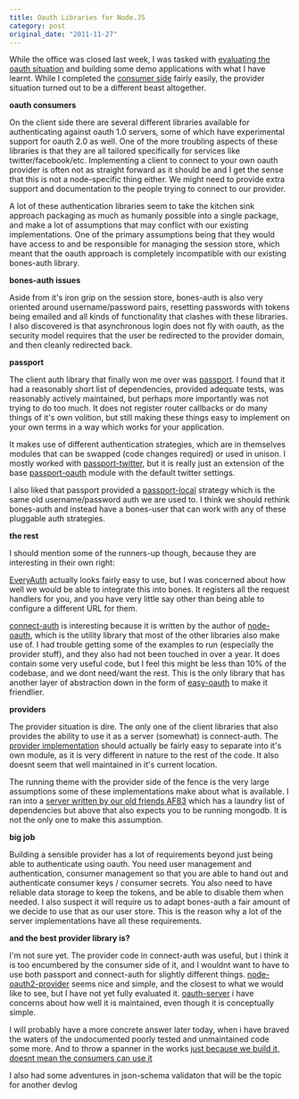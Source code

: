 ```yaml
---
title: Oauth Libraries for Node.JS
category: post
original_date: "2011-11-27"
---
```

While the office was closed last week, I was tasked with [evaluating the oauth situation](https://atrium.developmentseed.org/dsi/node/38519) and building some demo applications with what I have learnt. While I completed the [consumer side](https://github.com/Vertice/oauth-test/tree/master/client) fairly easily, the provider situation turned out to be a different beast altogether.

__oauth consumers__ 

On the client side there are several different libraries available for authenticating against oauth 1.0 servers, some of which have experimental support for oauth 2.0 as well. One of the more troubling aspects of these libraries is that they are all tailored specifically for services like twitter/facebook/etc. Implementing a client to connect to your own oauth provider is often not as straight forward as it should be and I get the sense that this is not a node-specific thing either. We might need to provide extra support and documentation to the people trying to connect to our provider.

A lot of these authentication libraries seem to take the kitchen sink approach packaging as much as humanly possible into a single package, and make a lot of assumptions that may conflict with our existing implementations. One of the primary assumptions being that they would have access to and be responsible for managing the session store, which meant that the oauth approach is completely incompatible with our existing bones-auth library.

__bones-auth issues__

Aside from it's iron grip on the session store, bones-auth is also very oriented around username/password pairs, resetting passwords with tokens being emailed and all kinds of functionality that clashes with these libraries. I also discovered is that asynchronous login does not fly with oauth, as the security model requires that the user be redirected to the provider domain, and then cleanly redirected back. 

__passport__

The client auth library that finally won me over was [passport](https://github.com/jaredhanson/passport). I found that it had a reasonably short list of dependencies, provided adequate tests, was reasonably actively maintained, but perhaps more importantly was not trying to do too much. It does not register router callbacks or do many things of it's own volition, but still making these things easy to implement on your own terms in a way which works for your application.

It makes use of different authentication strategies, which are in themselves modules that can be swapped (code changes required) or used in unison. I mostly worked with [passport-twitter](https://github.com/jaredhanson/passport-twitter), but it is really just an extension of the base [passport-oauth](https://github.com/jaredhanson/passport-oauth) module with the default twitter settings.

I also liked that passport provided a [passport-local](https://github.com/jaredhanson/passport-local) strategy which is the same old username/password auth we are used to. I think we should rethink bones-auth and instead have a bones-user that can work with any of these pluggable auth strategies.

__the rest__

I should mention some of the runners-up though, because they are interesting in their own right:

[EveryAuth](https://github.com/bnoguchi/everyauth) actually looks fairly easy to use, but I was concerned about how well we would be able to integrate this into bones. It registers all the request handlers for you, and you have very little say other than being able to configure a different URL for them. 

[connect-auth](https://github.com/ciaranj/connect-auth) is interesting because it is written by the author of [node-oauth](https://github.com/ciaranj/node-oauth), which is the utility library that most of the other libraries also make use of. I had trouble getting some of the examples to run (especially the provider stuff), and they also had not been touched in over a year. It does contain some very useful code, but I feel this might be less than 10% of the codebase, and we dont need/want the rest. This is the only library that has another layer of abstraction down in the form of [easy-oauth](https://github.com/robrighter/easy-oauth) to make it friendlier.

__providers__

The provider situation is dire. The only one of the client libraries that also provides the ability to use it as a server (somewhat) is connect-auth. The [provider implementation](https://github.com/ciaranj/connect-auth/tree/master/lib/auth.strategies/oauth) should actually be fairly easy to separate into it's own module, as it is very different in nature to the rest of the code. It also doesnt seem that well maintained in it's current location.

The running theme with the provider side of the fence is the very large assumptions some of these implementations make about what is available. I ran into a [server written by our old friends AF83](https://github.com/AF83/auth_server) which has a laundry list of dependencies but above that also expects you to be running mongodb. It is not the only one to make this assumption.

__big job__

Building a sensible provider has a lot of requirements beyond just being able to authenticate using oauth. You need user management and authentication, consumer management so that you are able to hand out and authenticate consumer keys / consumer secrets. You also need to have reliable data storage to keep the tokens, and be able to disable them when needed. I also suspect it will require us to adapt bones-auth a fair amount of we decide to use that as our user store. This is the reason why a lot of the server implementations have all these requirements.
 
__and the best provider library is?__

I'm not sure yet. The provider code in connect-auth was useful, but i think it is too encumbered by the consumer side of it, and I wouldnt want to have to use both passport and connect-auth for slightly different things. [node-oauth2-provider](https://github.com/ammmir/node-oauth2-provider) seems nice and simple, and the closest to what we would like to see, but I have not yet fully evaluated it. [oauth-server](https://github.com/selead/oauth-server) i have concerns about how well it is maintained, even though it is conceptually simple.

I will probably have a more concrete answer later today, when i have braved the waters of the undocumented poorly tested and unmaintained code some more. And to throw a spanner in the works [just because we build it, doesnt mean the consumers can use it](http://realitytechnician.posterous.com/too-many-compromises-thoughts-on-oauth-2)

I also had some adventures in json-schema validaton that will be the topic for another devlog

